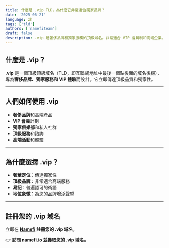 ```yaml
---
title: 什麼是 .vip TLD，為什麼它非常適合獨家品牌？
date: '2025-06-21'
language: zh
tags: ['tld']
authors: ['namefiteam']
draft: false
description: .vip 是奢侈品牌和獨家服務的頂級域名。非常適合 VIP 會員制和高端企業。
---
```


## **什麼是 .vip？**

**.vip** 是一個頂級頂級域名（TLD，即互聯網地址中最後一個點後面的域名後綴），專為**奢侈品牌、獨家服務和 VIP 體驗**而設計。它立即傳達頂級品質和獨家性。

---

## **人們如何使用 .vip**

* **奢侈品牌**和高端產品
* **VIP 會員**計劃
* **獨家俱樂部**和私人社群
* **頂級服務**和諮詢
* **高端活動**和體驗

---

## **為什麼選擇 .vip？**

* **奢華定位**：傳達獨家性
* **頂級品牌**：非常適合高端服務
* **易記**：普遍認可的術語
* **地位象徵**：為您的品牌增添聲望

---

## **註冊您的 .vip 域名**

立即在 **[Namefi](https://namefi.io) 註冊您的 .vip 域名**。

👉 **訪問 [namefi.io](https://namefi.io) 並獲取您的 .vip 域名。**